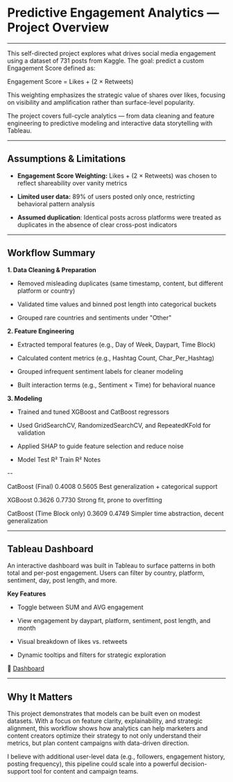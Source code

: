 # Predictive Engagement Analytics — Project Overview
---

This self-directed project explores what drives social media engagement using a dataset of 731 posts from Kaggle. The goal: predict a custom Engagement Score defined as:

Engagement Score = Likes + (2 × Retweets)

This weighting emphasizes the strategic value of shares over likes, focusing on visibility and amplification rather than surface-level popularity.

The project covers full-cycle analytics — from data cleaning and feature engineering to predictive modeling and interactive data storytelling with Tableau.

---

## Assumptions & Limitations

- **Engagement Score Weighting:** Likes + (2 × Retweets) was chosen to reflect shareability over vanity metrics

- **Limited user data:** 89% of users posted only once, restricting behavioral pattern analysis

- **Assumed duplication**: Identical posts across platforms were treated as duplicates in the absence of clear cross-post indicators

---

## Workflow Summary

**1. Data Cleaning & Preparation**

- Removed misleading duplicates (same timestamp, content, but different platform or country)

- Validated time values and binned post length into categorical buckets

- Grouped rare countries and sentiments under "Other"


**2. Feature Engineering**

- Extracted temporal features (e.g., Day of Week, Daypart, Time Block)

- Calculated content metrics (e.g., Hashtag Count, Char_Per_Hashtag)

- Grouped infrequent sentiment labels for cleaner modeling

- Built interaction terms (e.g., Sentiment × Time) for behavioral nuance


**3. Modeling**

- Trained and tuned XGBoost and CatBoost regressors

- Used GridSearchCV, RandomizedSearchCV, and RepeatedKFold for validation

- Applied SHAP to guide feature selection and reduce noise

- Model	Test R²	Train R²	Notes

--

CatBoost (Final)	0.4008	0.5605	Best generalization + categorical support

XGBoost	0.3626	0.7730	Strong fit, prone to overfitting

CatBoost (Time Block only)	0.3609	0.4749	Simpler time abstraction, decent generalization

---

## Tableau Dashboard

An interactive dashboard was built in Tableau to surface patterns in both total and per-post engagement. Users can filter by country, platform, sentiment, day, post length, and more.

**Key Features**

- Toggle between SUM and AVG engagement

- View engagement by daypart, platform, sentiment, post length, and month

- Visual breakdown of likes vs. retweets

- Dynamic tooltips and filters for strategic exploration


🔗 [Dashboard](https://public.tableau.com/views/SocialMediaEngagementRetweetWeighted/Story1?:language=en-US&:sid=&:redirect=auth&:display_count=n&:origin=viz_share_link)

---

## Why It Matters

This project demonstrates that models can be built even on modest datasets. With a focus on feature clarity, explainability, and strategic alignment, this workflow shows how analytics can help marketers and content creators optimize their strategy to not only understand their metrics, but plan content campaigns with data-driven direction.

I believe with additional user-level data (e.g., followers, engagement history, posting frequency), this pipeline could scale into a powerful decision-support tool for content and campaign teams.

